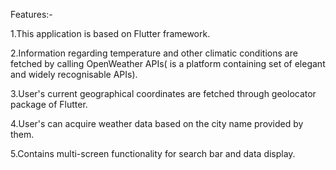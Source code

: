 Features:-

1.This application is based on Flutter framework.

2.Information regarding temperature and other climatic conditions are fetched by calling OpenWeather APIs( is a platform containing set of elegant and widely recognisable APIs).

3.User's current geographical coordinates are fetched through geolocator package of Flutter.

4.User's can acquire weather data based on the city name provided by them.

5.Contains multi-screen functionality for search bar and data display.
